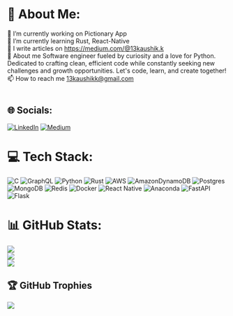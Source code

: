 # 💫 About Me:
🔭 I’m currently working on Pictionary App<br>🌱 I’m currently learning Rust, React-Native<br>📝 I write articles on https://medium.com/@13kaushik.k<br>💬 About me Software engineer fueled by curiosity and a love for Python. Dedicated to crafting clean, efficient code while constantly seeking new challenges and growth opportunities. Let's code, learn, and create together!<br>📫 How to reach me 13kaushikk@gmail.com<br><br>


## 🌐 Socials:
[![LinkedIn](https://img.shields.io/badge/LinkedIn-%230077B5.svg?logo=linkedin&logoColor=white)](https://linkedin.com/in/https://www.linkedin.com/in/kaushik13k/) [![Medium](https://img.shields.io/badge/Medium-12100E?logo=medium&logoColor=white)](https://medium.com/@https://medium.com/@13kaushik.k) 

# 💻 Tech Stack:
![C](https://img.shields.io/badge/c-%2300599C.svg?style=flat&logo=c&logoColor=white) ![GraphQL](https://img.shields.io/badge/-GraphQL-E10098?style=flat&logo=graphql&logoColor=white) ![Python](https://img.shields.io/badge/python-3670A0?style=flat&logo=python&logoColor=ffdd54) ![Rust](https://img.shields.io/badge/rust-%23000000.svg?style=flat&logo=rust&logoColor=white) ![AWS](https://img.shields.io/badge/AWS-%23FF9900.svg?style=flat&logo=amazon-aws&logoColor=white) ![AmazonDynamoDB](https://img.shields.io/badge/Amazon%20DynamoDB-4053D6?style=flat&logo=Amazon%20DynamoDB&logoColor=white) ![Postgres](https://img.shields.io/badge/postgres-%23316192.svg?style=flat&logo=postgresql&logoColor=white) ![MongoDB](https://img.shields.io/badge/MongoDB-%234ea94b.svg?style=flat&logo=mongodb&logoColor=white) ![Redis](https://img.shields.io/badge/redis-%23DD0031.svg?style=flat&logo=redis&logoColor=white) ![Docker](https://img.shields.io/badge/docker-%230db7ed.svg?style=flat&logo=docker&logoColor=white) ![React Native](https://img.shields.io/badge/react_native-%2320232a.svg?style=flat&logo=react&logoColor=%2361DAFB) ![Anaconda](https://img.shields.io/badge/Anaconda-%2344A833.svg?style=flat&logo=anaconda&logoColor=white) ![FastAPI](https://img.shields.io/badge/FastAPI-005571?style=flat&logo=fastapi) ![Flask](https://img.shields.io/badge/flask-%23000.svg?style=flat&logo=flask&logoColor=white)
# 📊 GitHub Stats:
![](https://github-readme-stats.vercel.app/api?username=kaushik13k&theme=dracula&hide_border=false&include_all_commits=false&count_private=false)<br/>
![](https://github-readme-streak-stats.herokuapp.com/?user=kaushik13k&theme=dracula&hide_border=false)<br/>
![](https://github-readme-stats.vercel.app/api/top-langs/?username=kaushik13k&theme=dracula&hide_border=false&include_all_commits=false&count_private=false&layout=compact)

## 🏆 GitHub Trophies
![](https://github-profile-trophy.vercel.app/?username=kaushik13k&theme=dracula&no-frame=false&no-bg=false&margin-w=4)

<!-- Proudly created with GPRM ( https://gprm.itsvg.in ) -->
